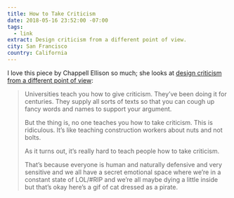 ```yaml
---
title: How to Take Criticism
date: 2018-05-16 23:52:00 -07:00
tags:
  - link
extract: Design criticism from a different point of view.
city: San Francisco
country: California
---
```


I love this piece by Chappell Ellison so much; she looks at [design criticism from a different point of view](http://chappellellison.com/giving-and-taking-criticism):

> Universities teach you how to give criticism. They’ve been doing it for centuries. They supply all sorts of texts so that you can cough up fancy words and names to support your argument.
>
> But the thing is, no one teaches you how to take criticism. This is ridiculous. It’s like teaching construction workers about nuts and not bolts.
>
> As it turns out, it’s really hard to teach people how to take criticism.
>
> That’s because everyone is human and naturally defensive and very sensitive and we all have a secret emotional space where we’re in a constant state of LOL/#RIP and we’re all maybe dying a little inside but that’s okay here’s a gif of cat dressed as a pirate.
